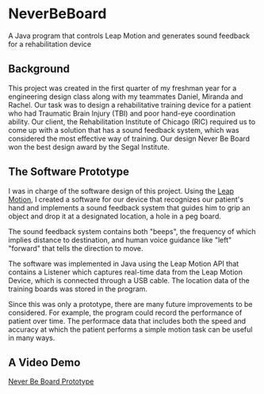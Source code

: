 # NeverBeBoard
A Java program that controls Leap Motion and generates sound feedback for a rehabilitation device

## Background
This project was created in the first quarter of my freshman year for a engineering design class along with my teammates Daniel, Miranda and Rachel. Our task was to design a rehabilitative training device for a patient who had Traumatic Brain Injury (TBI) and poor hand-eye coordination ability. Our client, the Rehabilitation Institute of Chicago (RIC) required us to come up with a solution that has a sound feedback system, which was considered the most effective way of training. Our design Never Be Board won the best design award by the Segal Institute.

## The Software Prototype
I was in charge of the software design of this project. Using the [Leap Motion](https://www.leapmotion.com/), I created a software for our device that recognizes our patient's hand and implements a sound feedback system that guides him to grip an object and drop it at a designated location, a hole in a peg board.

The sound feedback system contains both "beeps", the frequency of which implies distance to destination, and human voice guidance like "left" "forward" that tells the direction to move.

The software was implemented in Java using the Leap Motion API that contains a Listener which captures real-time data from the Leap Motion Device, which is connected through a USB cable. The location data of the training boards was stored in the program.

Since this was only a prototype, there are many future improvements to be considered. For example, the program could record the performance of patient over time. The performace data that includes both the speed and accuracy at which the patient performs a simple motion task can be useful in many ways.

## A Video Demo
[Never Be Board Prototype](https://youtu.be/_LgzY0X4xKs)
